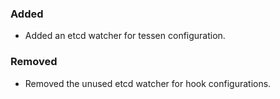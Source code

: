 ### Added
- Added an etcd watcher for tessen configuration.

### Removed
- Removed the unused etcd watcher for hook configurations.